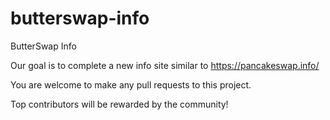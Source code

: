 # butterswap-info
ButterSwap Info

Our goal is to complete a new info site similar to https://pancakeswap.info/

You are welcome to make any pull requests to this project.

Top contributors will be rewarded by the community!
